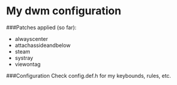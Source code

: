 # My dwm configuration

###Patches applied (so far):
- alwayscenter
- attachassideandbelow
- steam
- systray
- viewontag

###Configuration
Check config.def.h for my keybounds, rules, etc.
